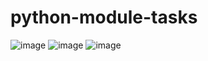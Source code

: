 # python-module-tasks
![image](https://github.com/user-attachments/assets/b317f3cf-a238-4935-9130-e1c2987c938e)
![image](https://github.com/user-attachments/assets/5232ea75-b3c7-4f5b-851c-db66451c47ae)
![image](https://github.com/user-attachments/assets/4e8a6409-336a-4ecb-a3e7-92a8f5045cb7)
